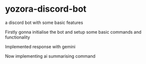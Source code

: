 # yozora-discord-bot
a discord bot with some basic features

Firstly gonna initialise the bot and setup some basic commands and functionality

Implemented response with gemini

Now implementing ai summarising command

